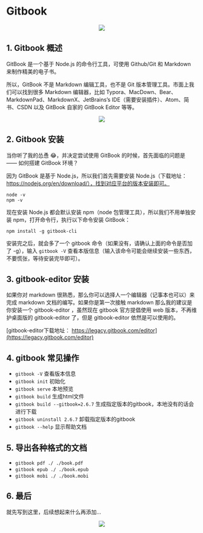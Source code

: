 # Gitbook 
<center>
<img src="../img/Snipaste_2021-05-17_18-16-00.png">
</center>

## 1. Gitbook 概述
 GitBook 是一个基于 Node.js 的命令行工具，可使用 Github/Git 和 Markdown 来制作精美的电子书。

所以，GitBook 不是 Markdown 编辑工具，也不是 Git 版本管理工具。市面上我们可以找到很多 Markdown 编辑器，比如 Typora、MacDown、Bear、MarkdownPad、MarkdownX、JetBrains’s IDE（需要安装插件）、Atom、简书、CSDN 以及 GitBook 自家的 GitBook Editor 等等。

<center>
<img src="../img/20180718161741325.png">
</center>

## 2. Gitbook 安装
当你听了我的怂恿 😂，并决定尝试使用 GitBook 的时候，首先面临的问题是 —— 如何搭建 GitBook 环境？

因为 GitBook 是基于 Node.js，所以我们首先需要安装 Node.js（下载地址：https://nodejs.org/en/download/），找到对应平台的版本安装即可。

```shell
node -v
npm -v
```

现在安装 Node.js 都会默认安装 npm（node 包管理工具），所以我们不用单独安装 npm，打开命令行，执行以下命令安装 GitBook：

```shell
npm install -g gitbook-cli
```

安装完之后，就会多了一个 gitbook 命令（如果没有，请确认上面的命令是否加了 -g），输入 `gitbook -V` 查看本版信息（输入该命令可能会继续安装一些东西，不要慌张，等待安装完毕即可）。

## 3. gitbook-editor 安装
如果你对 markdown 很熟悉，那么你可以选择人一个编辑器（记事本也可以）来完成 markdown 文档的编写。如果你是第一次接触 markdown 那么我的建议是你安装一个 gitbook-editor ，虽然现在 gitbook 官方提倡使用 web 版本，不再维护桌面版的 gitbook-editor 了，但是 gitbook-editor 依然是可以使用的。

[gitbook-editor下载地址： https://legacy.gitbook.com/editor](https://legacy.gitbook.com/editor)

## 4. gitbook 常见操作

- `gitbook -V`  查看版本信息
- `gitbook init`  初始化
- `gitbook serve`  本地预览
- `gitbook build`  生成html文件
- `gitbook build --gitbook=2.6.7` 生成指定版本的gitbook，本地没有的话会进行下载
- `gitbook uninstall 2.6.7`  卸载指定版本的gitbook
- `gitbook --help`  显示帮助文档

## 5. 导出各种格式的文档

- `gitbook pdf ./ ./book.pdf`
- `gitbook epub ./ ./book.epub`
- `gitbook mobi ./ ./book.mobi`

## 6. 最后
就先写到这里，后续想起来什么再添加...

<center>
<img src="../img/20190509150744837.jpg">
</center>